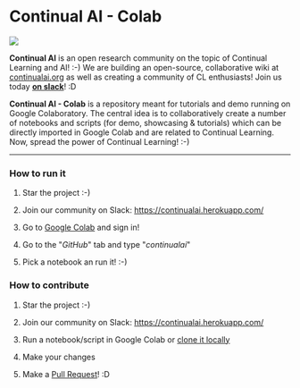 # Continual AI - Colab 
<img src="https://continualai.herokuapp.com/badge.svg">

**Continual AI** is an open research community on the topic of Continual Learning and AI! :-)
We are building an open-source, collaborative wiki at [continualai.org](http://continualai.org) as well as creating a community of CL enthusiasts! Join us today **[on slack](https://continualai.herokuapp.com)**! :D

**Continual AI - Colab** is a repository meant for tutorials and demo running on Google Colaboratory. The central idea is to collaboratively create a number of notebooks and scripts (for demo, showcasing & tutorials) which can be directly imported in Google Colab and are related to Continual Learning. Now, spread the power of Continual Learning! :-)

---

### How to run it

1. Star the project :-)

2. Join our community on Slack: https://continualai.herokuapp.com/

3. Go to [Google Colab](colab.research.google.com) and sign in!

4. Go to the "*GitHub*" tab and type "*continualai*"

5. Pick a notebook an run it! :-)

### How to contribute

1. Star the project :-)

2. Join our community on Slack: https://continualai.herokuapp.com/

3. Run a notebook/script in Google Colab or [clone it locally](https://help.github.com/articles/fork-a-repo/)

5. Make your changes

6. Make a [Pull Request](https://services.github.com/on-demand/github-cli/open-pull-request-github)! :D
